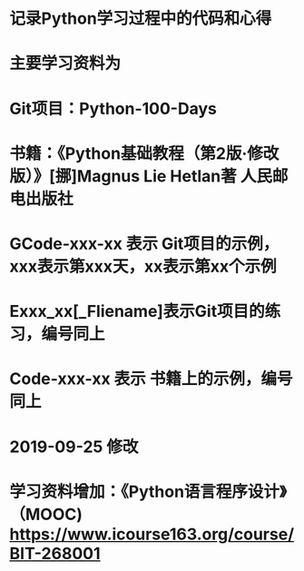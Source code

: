 # 记录Python学习过程中的代码和心得

# 主要学习资料为 
#       Git项目：Python-100-Days
#       书籍：《Python基础教程（第2版·修改版）》[挪]Magnus Lie Hetlan著 人民邮电出版社

# GCode-xxx-xx 表示 Git项目的示例，xxx表示第xxx天，xx表示第xx个示例
# Exxx_xx[_Fliename]表示Git项目的练习，编号同上
# Code-xxx-xx 表示 书籍上的示例，编号同上

# 2019-09-25 修改
# 学习资料增加：《Python语言程序设计》（MOOC) https://www.icourse163.org/course/BIT-268001

